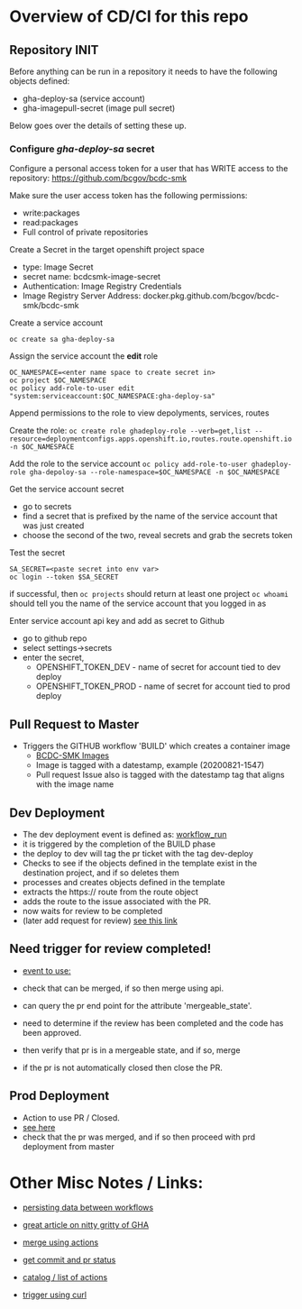 # Overview of CD/CI for this repo

## Repository INIT

Before anything can be run in a repository it needs to have the following
objects defined:

* gha-deploy-sa (service account)
* gha-imagepull-secret (image pull secret)

Below goes over the details of setting these up.

### Configure *gha-deploy-sa* secret

Configure a personal access token for a user that has WRITE access to the 
repository:  https://github.com/bcgov/bcdc-smk

Make sure the user access token has the following permissions:
* write:packages 
* read:packages
* Full control of private repositories

Create a Secret in the target openshift project space
* type: Image Secret
* secret name: bcdcsmk-image-secret
* Authentication: Image Registry Credentials
* Image Registry Server Address: docker.pkg.github.com/bcgov/bcdc-smk/bcdc-smk


Create a service account 

`oc create sa gha-deploy-sa`

Assign the service account the **edit** role

```
OC_NAMESPACE=<enter name space to create secret in>
oc project $OC_NAMESPACE
oc policy add-role-to-user edit "system:serviceaccount:$OC_NAMESPACE:gha-deploy-sa"
```

Append permissions to the role to view depolyments, services, routes

Create the role:
`oc create role ghadeploy-role --verb=get,list --resource=deploymentconfigs.apps.openshift.io,routes.route.openshift.io -n $OC_NAMESPACE`




Add the role to the service account
`oc policy add-role-to-user ghadeploy-role gha-depoloy-sa --role-namespace=$OC_NAMESPACE -n $OC_NAMESPACE`


Get the service account secret
* go to secrets
* find a secret that is prefixed by the name of the service account that was just created
* choose the second of the two, reveal secrets and grab the secrets token

Test the secret

```
SA_SECRET=<paste secret into env var>
oc login --token $SA_SECRET
```

if successful, then
`oc projects` should return at least one project
`oc whoami` should tell you the name of the service account that you logged in as 


Enter service account api key and add as secret to Github

* go to github repo
* select settings->secrets
* enter the secret, 
    * OPENSHIFT_TOKEN_DEV - name of secret for account tied to dev deploy
    * OPENSHIFT_TOKEN_PROD - name of secret for account tied to prod deploy 






## Pull Request to Master

* Triggers the GITHUB workflow 'BUILD' which creates a container image
    * [BCDC-SMK Images](https://github.com/bcgov/bcdc-smk/packages/356117/versions)
    * Image is tagged with a datestamp, example (20200821-1547)
    * Pull request Issue also is tagged with the datestamp tag that aligns with the image name

## Dev Deployment

* The dev deployment event is defined as: [workflow_run](https://docs.github.com/en/actions/reference/events-that-trigger-workflows#workflow_run)
* it is triggered by the completion of the BUILD phase
* the deploy to dev will tag the pr ticket with the tag dev-deploy
* Checks to see if the objects defined in the template exist in the destination project, and if so deletes them
* processes and creates objects defined in the template
* extracts the https:// route from the route object
* adds the route to the issue associated with the PR.
* now waits for review to be completed
* (later add request for review)  [see this link](https://docs.github.com/en/rest/reference/pulls#review-requests)

## Need trigger for review completed!

* [event to use:](https://docs.github.com/en/actions/reference/events-that-trigger-workflows#pull_request_review)
* check that can be merged, if so then merge using api.
* can query the pr end point for the attribute 'mergeable_state'.

* need to determine if the review has been completed and the code has been
  approved.
* then verify that pr is in a mergeable state, and if so, merge
* if the pr is not automatically closed then close the PR.

## Prod Deployment
* Action to use PR / Closed.
* [see here](https://stackoverflow.com/questions/44159555/how-do-we-know-a-pull-request-is-approved-or-rejected-using-api-in-github)
* check that the pr was merged, and if so then proceed with prd deployment from master





# Other Misc Notes / Links:
* [persisting data between workflows](https://docs.github.com/en/actions/configuring-and-managing-workflows/persisting-workflow-data-using-artifacts)


* [great article on nitty gritty of GHA](https://alexwlchan.net/2019/03/creating-a-github-action-to-auto-merge-pull-requests/)

* [merge using actions](https://developers.sap.com/tutorials/webide-github-merge-pull-request.html)

* [get commit and pr status](https://dev.to/gr2m/github-api-how-to-retrieve-the-combined-pull-request-status-from-commit-statuses-check-runs-and-github-action-results-2cen)

* [catalog / list of actions](https://github.com/sdras/awesome-actions)

* [trigger using curl](https://goobar.io/2019/12/07/manually-trigger-a-github-actions-workflow/)